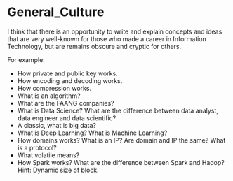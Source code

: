 # General_Culture

I think that there is an opportunity to write and explain concepts and ideas that are very well-known for those who made a career in Information Technology, but are remains obscure and cryptic for others.

For example:

- How private and public key works.
- How encoding and decoding works.
- How compression works.
- What is an algorithm? 
- What are the FAANG companies?
- What is Data Science? What are the difference between data analyst, data engineer and data scientific?
- A classic, what is big data? 
- What is Deep Learning? What is Machine Learning? 
- How domains works? What is an IP? Are domain and IP the same? What is a protocol?
- What volatile means?
- How Spark works? What are the difference between Spark and Hadop? Hint: Dynamic size of block.
